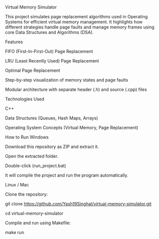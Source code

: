 Virtual Memory Simulator

This project simulates page replacement algorithms used in Operating Systems for efficient virtual memory management. It highlights how different strategies handle page faults and manage memory frames using core Data Structures and Algorithms (DSA).

Features

FIFO (First-In-First-Out) Page Replacement

LRU (Least Recently Used) Page Replacement

Optimal Page Replacement

Step-by-step visualization of memory states and page faults

Modular architecture with separate header (.h) and source (.cpp) files

Technologies Used

C++

Data Structures (Queues, Hash Maps, Arrays)

Operating System Concepts (Virtual Memory, Page Replacement)




How to Run
Windows 

Download this repository as ZIP and extract it.

Open the extracted folder.

Double-click (run_project.bat)

It will compile the project and run the program automatically.




Linux / Mac

Clone the repository:

git clone https://github.com/Yash19Singhal/virtual-memory-simulator.git

cd virtual-memory-simulator


Compile and run using Makefile:

make run
